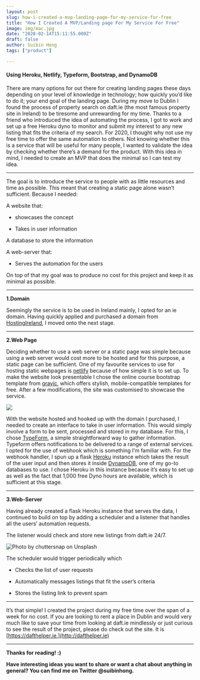 ```yaml
---
layout: post
slug: how-i-created-a-mvp-landing-page-for-my-service-for-free
title: "How I Created A MVP/Landing page For My Service For Free"
image: img/mac.jpg
date: "2020-02-14T15:11:55.000Z"
draft: false
author: Suibin Hong
tags: ["product"]

---
```


#### Using Heroku, Netlify, Typeform, Bootstrap, and DynamoDB

There are many options for out there for creating landing pages these days depending on your level of knowledge in technology; how quickly you’d like to do it; your end goal of the landing page. During my move to Dublin I found the process of property search on daft.ie (the most famous property site in Ireland) to be tiresome and unrewarding for my time. Thanks to a friend who introduced the idea of automating the process, I got to work and set up a free Heroku dyno to monitor and submit my interest to any new listing that fits the criteria of my search. For 2020, I thought why not use my free time to offer the same automation to others. Not knowing whether this is a service that will be useful for many people, I wanted to validate the idea by checking whether there’s a demand for the product. With this idea in mind, I needed to create an MVP that does the minimal so I can test my idea.

---

The goal is to introduce the service to people with as little resources and time as possible. This meant that creating a static page alone wasn’t sufficient. Because I needed:

A website that:

- showcases the concept

- Takes in user information

A database to store the information

A web-server that:

- Serves the automation for the users

On top of that my goal was to produce no cost for this project and keep it as minimal as possible.

---

**1.Domain**

Seemingly the service is to be used in Ireland mainly, I opted for an ie domain. Having quickly applied and purchased a domain from [HostingIreland](https://www.hostingireland.ie/), I moved onto the next stage.

---

**2.Web Page**

Deciding whether to use a web server or a static page was simple because using a web server would cost more to be hosted and for this purpose, a static page can be sufficient. One of my favourite services to use for hosting static webpages is [netlify](http://netlify.com) because of how simple it is to set up. To make the website look presentable I chose the online course bootstrap template from [grayic](https://grayic.com/shade/), which offers stylish, mobile-compatible templates for free. After a few modifications, the site was customised to showcase the service.

![](https://cdn-images-1.medium.com/max/8176/1*tJhKfKAwm7IFd-VPv43TEg.png)

With the website hosted and hooked up with the domain I purchased, I needed to create an interface to take in user information. This would simply involve a form to be sent, processed and stored in my database. For this, I chose [TypeForm](http://typeform.com), a simple straightforward way to gather information. Typeform offers notifications to be delivered to a range of external services. I opted for the use of webhook which is something I’m familiar with. For the webhook handler, I spun up a flask [Heroku](http://www.heroku.com) instance which takes the result of the user input and then stores it inside [DynamoDB](https://aws.amazon.com/dynamodb/), one of my go-to databases to use. I chose Heroku in this instance because it’s easy to set up as well as the fact that 1,000 free Dyno hours are available, which is sufficient at this stage.

---

**3.Web-Server**

Having already created a flask Heroku instance that serves the data, I continued to build on top by adding a scheduler and a listener that handles all the users’ automation requests.

The listener would check and store new listings from daft.ie 24/7.

![Photo by [chuttersnap](https://unsplash.com/@chuttersnap?utm_source=medium&utm_medium=referral) on [Unsplash](https://unsplash.com?utm_source=medium&utm_medium=referral)](https://cdn-images-1.medium.com/max/12096/0*sCWDgNf5aZ9CRrLm)

The scheduler would trigger periodically which

- Checks the list of user requests

- Automatically messages listings that fit the user’s criteria

- Stores the listing link to prevent spam

---

It’s that simple! I created the project during my free time over the span of a week for no cost. If you are looking to rent a place in Dublin and would very much like to save your time from looking at daft.ie mindlessly or just curious to see the result of the project, please do check out the site. It is [https://dafthelper.ie.](http://dafthelper.ie)

---

**Thanks for reading! :)**

**Have interesting ideas you want to share or want a chat about anything in general? You can find me on Twitter @suibinhong.**
